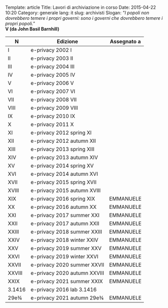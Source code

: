 Template: article
Title: Lavori di archiviazione in corso
Date: 2015-04-22 10:20
Category: generale
lang: it
slug: archivisti
Slogan: <i>"I popoli non dovrebbero temere i propri governi: sono i governi che dovrebbero temere i propri popoli."</i><br/><b>V (da John Basil Barnhill)</b>



| N      | Edizione                     | Assegnato a |
|--------|------------------------------|-------------|
| I      | e-privacy 2002 I             |             |
| II     | e-privacy 2003 II            |             |
| III    | e-privacy 2004 III           |             |
| IV     | e-privacy 2005 IV            |             |
| V      | e-privacy 2006 V             |             |
| VI     | e-privacy 2007 VI            |             |
| VII    | e-privacy 2008 VII           |             |
| VIII   | e-privacy 2009 VIII          |             |
| IX     | e-privacy 2010 IX            |             |
| X      | e-privacy 2011 X             |             |
| XI     | e-privacy 2012 spring XI     |             |
| XII    | e-privacy 2012 autumn XII    |             |
| XIII   | e-privacy 2013 spring XIII   |             |
| XIV    | e-privacy 2013 autumn XIV    |             |
| XV     | e-privacy 2014 spring XV     |             |
| XVI    | e-privacy 2014 autumn XVI    |             |
| XVII   | e-privacy 2015 spring XVII   |             |
| XVIII  | e-privacy 2015 autumn XVIII  |             |
| XIX    | e-privacy 2016 spring XIX    | EMMANUELE   |
| XX     | e-privacy 2016 autumn XX     | EMMANUELE   |
| XXI    | e-privacy 2017 summer XXI    | EMMANUELE   |
| XXII   | e-privacy 2017 autumn XXII   | EMMANUELE   |
| XXIII  | e-privacy 2018 summer XXIII  | EMMANUELE   |
| XXIV   | e-privacy 2018 winter XXIV   | EMMANUELE   |
| XXV    | e-privacy 2019 summer XXV    | EMMANUELE   |
| XXVI   | e-privacy 2019 winter XXVI   | EMMANUELE   |
| XXVII  | e-privacy 2020 summer XXVII  | EMMANUELE   |
| XXVIII | e-privacy 2020 autumn XXVIII | EMMANUELE   |
| XXIX   | e-privacy 2021 summer XXIX   | EMMANUELE   |
| 3.1416 | e-privacy 2016 lab 3.1416    |             |
| 29e¾   | e-privacy 2021 autumn 29e¾   | EMMANUELE   |
